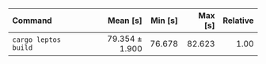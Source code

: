 | Command | Mean [s] | Min [s] | Max [s] | Relative |
|:---|---:|---:|---:|---:|
| `cargo leptos build` | 79.354 ± 1.900 | 76.678 | 82.623 | 1.00 |
